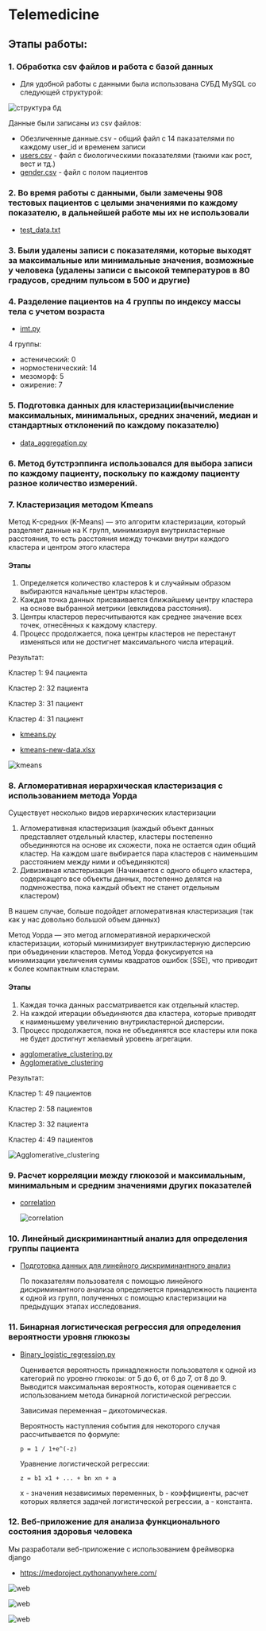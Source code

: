 # Telemedicine

## Этапы работы:
### 1. Обработка csv файлов и работа с базой данных
- Для удобной работы с данными была использована СУБД MySQL со следующей структурой:

![структура бд](data/telemedicine_1.png)

Данные были записаны из csv файлов:
- Обезличенные данные.csv - общий файл с 14 паказателями по каждому user_id и временем записи
- [users.csv](data/users.csv) - файл с биологическими показателями (такими как рост, вест и тд.)
- [gender.csv](data/gender.csv) - файл с полом пациентов

### 2. Во время работы с данными, были замечены 908 тестовых пациентов с целыми значениями по каждому показателю, в дальнейшей работе мы их не использовали 
- [test_data.txt](data/test_data.txt)

### 3. Были удалены записи с показателями, которые выходят за максимальные или минимальные значения, возможные у человека (удалены записи с высокой температуров в 80 градусов, средним пульсом в 500 и другие)
### 4. Разделение пациентов на 4 группы по индексу массы тела с учетом возраста
- [imt.py](clustering/imt.py)

4 группы:
- астенический: 0
- нормостенический: 14
- мезоморф: 5
- ожирение: 7
### 5. Подготовка данных для кластеризации(вычисление максимальных, минимальных, средних значений, медиан и стандартных отклонений по каждому показателю) 
- [data_aggregation.py](data_processing/data_aggregation.py)
### 6. Метод бутстрэппинга использовался для выбора записи по каждому пациенту, поскольку по каждому пациенту разное количество измерений.

### 7. Кластеризация методом Kmeans 
Метод K-средних (K-Means) — это алгоритм кластеризации, который разделяет данные на K групп, минимизируя внутрикластерные расстояния, то есть расстояния между точками внутри каждого кластера и центром этого кластера
#### Этапы
1. Определяется количество кластеров k и случайным образом выбираются начальные центры кластеров.
2. Каждая точка данных присваивается ближайшему центру кластера на основе выбранной метрики (евклидова расстояния).
3. Центры кластеров пересчитываются как среднее значение всех точек, отнесённых к каждому кластеру.
4. Процесс продолжается, пока центры кластеров не перестанут изменяться или не достигнет максимального числа итераций.

Результат:

Кластер 1: 94 пациента

Кластер 2: 32 пациента

Кластер 3: 31 пациент

Кластер 4: 31 пациент



- [kmeans.py](clustering/kmeans.py)
 
- [kmeans-new-data.xlsx](data/kmeans-new-data.xlsx)

![kmeans](clustering/kmeans.png)
### 8. Агломеративная иерархическая кластеризация с использованием метода Уорда 
Существует несколько видов иерархических кластеризации
1. Агломеративная кластеризация (каждый объект данных представляет отдельный кластер, кластеры постепенно объединяются на основе их схожести, пока не остается один общий кластер. На каждом шаге выбирается пара кластеров с наименьшим расстоянием между ними и объединяются)
2. Дивизивная кластеризация (Начинается с одного общего кластера, содержащего все объекты данных, постепенно делятся на подмножества, пока каждый объект не станет отдельным кластером)

В нашем случае, больше подойдет агломеративная кластеризация (так как у нас довольно большой объем данных)

Метод Уорда — это метод агломеративной иерархической кластеризации, который минимизирует внутрикластерную дисперсию при объединении кластеров. Метод Уорда фокусируется на минимизации увеличения суммы квадратов ошибок (SSE), что приводит к более компактным кластерам.
#### Этапы
1. Каждая точка данных рассматривается как отдельный кластер.
2. На каждой итерации объединяются два кластера, которые приводят к наименьшему увеличению внутрикластерной дисперсии.
3. Процесс продолжается, пока не объединятся все кластеры или пока не будет достигнут желаемый уровень агрегации.

- [agglomerative_clustering.py](clustering/agglomerative_clustering.py)
- [Agglomerative_clustering](clustering/Agglomerative_clustering.txt)

Результат:

Кластер 1: 49 пациентов

Кластер 2: 58 пациентов

Кластер 3: 32 пациента

Кластер 4: 49 пациентов


![Agglomerative_clustering](clustering/Agglomerative_clustering.png)

### 9. Расчет корреляции между глюкозой и максимальным, минимальным и средним значениями других показателей
- [correlation](correlation.py)

  ![correlation](clustering/clustering.png)
### 10. Линейный дискриминантный анализ для определения группы пациента 
- [Подготовка данных для линейного дискриминантного анализ](data_processing/lda.py)

  По показателям пользователя с помощью линейного дискриминантного анализа определяется принадлежность пациента к одной из групп, полученных с помощью кластеризации на предыдущих этапах исследования.
  
### 11. Бинарная логистическая регрессия для определения вероятности уровня глюкозы
- [Binary_logistic_regression.py](Binary_logistic_regression.py)
  
  Оценивается вероятность принадлежности пользователя к одной из категорий по уровню глюкозы: от 5 до 6, от 6 до 7, от 8 до 9. Выводится максимальная вероятность, которая оценивается с использованием метода бинарной логистической регрессии.
  
  Зависимая переменная – дихотомическая.
  
  Вероятность наступления события для некоторого случая рассчитывается по формуле:
  
      p = 1 / 1+e^(-z)
  
  Уравнение логистической регрессии:
  
      z = b1 x1 + ... + bn xn + a
  
  x - значения независимых переменных, b - коэффициенты, расчет которых является задачей логистической регрессии, а - константа.
### 12. Веб-приложение для анализа функционального состояния здоровья человека
Мы разработали веб-приложение с использованием фреймворка django

- https://medproject.pythonanywhere.com/

![web](web.jpg)

![web](web_relationship.jpg)

![web](web_app.jpg)
